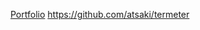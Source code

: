 
[Portfolio](https://portfoliosoh.herokuapp.com/?fbclid=IwAR22FeSfuUz0M_NZgvkiQqkMbwig2hHpQtzOd-TNftBPWJBEnRvp7-Ba9zg)
https://github.com/atsaki/termeter

